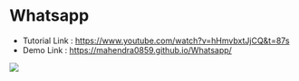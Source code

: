 # Whatsapp

* Tutorial Link : https://www.youtube.com/watch?v=hHmvbxtJjCQ&t=87s
* Demo Link : https://mahendra0859.github.io/Whatsapp/

![](https://media.giphy.com/media/QTyrPFBZieIiHCn06f/giphy.gif)